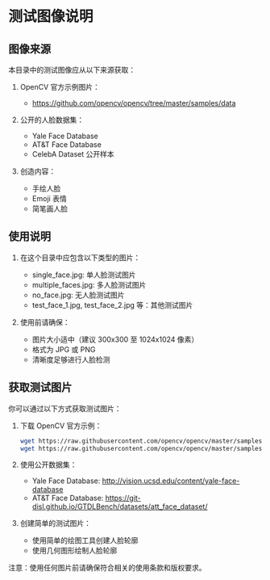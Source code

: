 # 测试图像说明

## 图像来源

本目录中的测试图像应从以下来源获取：

1. OpenCV 官方示例图片：
   - https://github.com/opencv/opencv/tree/master/samples/data

2. 公开的人脸数据集：
   - Yale Face Database
   - AT&T Face Database
   - CelebA Dataset 公开样本

3. 创造内容：
   - 手绘人脸
   - Emoji 表情
   - 简笔画人脸

## 使用说明

1. 在这个目录中应包含以下类型的图片：
   - single_face.jpg: 单人脸测试图片
   - multiple_faces.jpg: 多人脸测试图片
   - no_face.jpg: 无人脸测试图片
   - test_face_1.jpg, test_face_2.jpg 等：其他测试图片

2. 使用前请确保：
   - 图片大小适中（建议 300x300 至 1024x1024 像素）
   - 格式为 JPG 或 PNG
   - 清晰度足够进行人脸检测

## 获取测试图片

你可以通过以下方式获取测试图片：

1. 下载 OpenCV 官方示例：
   ```bash
   wget https://raw.githubusercontent.com/opencv/opencv/master/samples/data/face.jpg -O single_face.jpg
   wget https://raw.githubusercontent.com/opencv/opencv/master/samples/data/faces.jpg -O multiple_faces.jpg
   ```

2. 使用公开数据集：
   - Yale Face Database: http://vision.ucsd.edu/content/yale-face-database
   - AT&T Face Database: https://git-disl.github.io/GTDLBench/datasets/att_face_dataset/

3. 创建简单的测试图片：
   - 使用简单的绘图工具创建人脸轮廓
   - 使用几何图形绘制人脸轮廓

注意：使用任何图片前请确保符合相关的使用条款和版权要求。